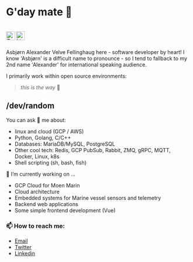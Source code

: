 # G'day mate 👋

<br />
<a href="https://twitter.com/assbear">
  <img align="left" alt="Twitter" width="24px" src="https://cdn.jsdelivr.net/npm/simple-icons@v3/icons/twitter.svg" />
</a>
<a href="https://www.linkedin.com/in/asbjornfellinghaug">
  <img align="left" alt="LinkedIn" width="24px" src="https://cdn.jsdelivr.net/npm/simple-icons@v3/icons/linkedin.svg" />
</a>
<br />
<br />

Asbjørn Alexander Velve Fellinghaug here - software developer by heart! I know 'Asbjørn' is a difficult name to pronounce - so I tend to fallback to my 2nd name 'Alexander' for international speaking audience.

I primarily work within open source environments:
> _this is the way_ 🖖


## /dev/random

You can ask 💬 me about:
- linux and cloud (GCP / AWS)
- Python, Golang, C/C++
- Databases: MariaDB/MySQL, PostgreSQL
- Other cool tech: Redis, GCP PubSub, Rabbit, ZMQ, gRPC, MQTT, Docker, Linux, k8s
- Shell scripting (sh, bash, fish)


🔭 I’m currently working on ...
- GCP Cloud for Moen Marin
- Cloud architecture
- Embedded systems for Marine vessel sensors and telemetry
- Backend web applications
- Some simple frontend development (Vue)


### 📫 How to reach me:

- [Email](mailto:asbjorn@fellinghaug.com)
- [Twitter](https://twitter.com/assbear)
- [Linkedin](https://www.linkedin.com/in/asbjornfellinghaug)
